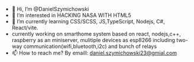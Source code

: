 - 👋 Hi, I’m @DanielSzymichowski
- 👀 I’m interested in HACKING NASA WITH HTML5
- 🌱 I’m currently learning CSS/SCSS, JS,TypeScript, Nodejs, C#, React/vite.
-    currently working on smarthome system based on react, nodejs,c++, raspberry as an miniserver, mulitiple devices as esp8266 including two-way communication(wifi,bluetooth,i2c) and bunch of relays
- 📫 How to reach me? By emaill: daniel.szymichowski23@gmial.com

<!---
DanielSzymichowski/DanielSzymichowski is a ✨ special ✨ repository because its `README.md` (this file) appears on your GitHub profile.
You can click the Preview link to take a look at your changes.
--->
